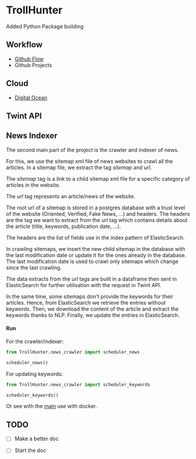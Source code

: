 # TrollHunter

Added Python Package building

## Workflow

- [Github Flow](https://guides.github.com/introduction/flow/)
- Github Projects

## Cloud

- [Digital Ocean](https://m.do.co/c/f9dca2b1ecc8)

## Twint API


## News Indexer

The second main part of the project is the crawler and indexer of news.

For this, we use the sitemap xml file of news websites to crawl all the articles. In a sitemap file, we extract the tag
*sitemap* and *url*.

The *sitemap* tag is a link to a child sitemap xml file for a specific category of articles in the website.

The *url* tag represents an article/news of the website.  

The root url of a sitemap is stored in a postgres database with a trust level of the website (Oriented, Verified,
Fake News, ...) and headers. The headers are the tag we want to extract from the *url* tag which contains details about
the article (title, keywords, publication date, ...).

The headers are the list of fields use in the index pattern of ElasticSearch.
 
In crawling sitemaps, we insert the new child sitemap in the database with the last modification date or update it for
the ones already in the database. The last modification date is used to crawl only sitemaps which change since the
last crawling.

The data extracts from the *url* tags are built in a dataframe then sent in ElasticSearch for further utilisation with 
the request in Twint API.

In the same time, some sitemaps don't provide the keywords for their articles. Hence, from ElasticSearch we retrieve the
entries without keywords. Then, we download the content of the article and extract the keywords thanks to NLP. Finally,
we update the entries in ElasticSearch.

#### Run
For the crawler/indexer:

```python
from TrollHunter.news_crawler import scheduler_news

scheduler_news()
```

For updating keywords:
```python
from TrollHunter.news_crawler import scheduler_keywords

scheduler_keywords()
```

Or see with the [main](https://github.com/StanGirard/TrollHunter/tree/master/docker/news_crawler) use with docker.  

## TODO

- [ ] Make a better doc 
- [ ] Start the doc



